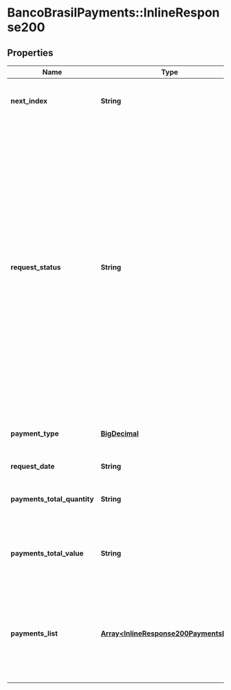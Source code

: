 # BancoBrasilPayments::InlineResponse200

## Properties
Name | Type | Description | Notes
------------ | ------------- | ------------- | -------------
**next_index** | **String** | O valor desse campo é usado no parâmetro de consulta definido como \&quot;index\&quot; para recuperar a próxima ocorrência de pagamentos. | [optional] 
**request_status** | **String** | Código do estado da requisição a ser pesquisada: 1 - Requisição com todos os lançamentos com dados consistentes;  2 - Requisição com ao menos um dos lançamentos com dados inconsistentes; 3 - Requisição com todos os lançamentos com dados inconsistentes;  4 - Requisição pendente de ação pelo Conveniado - falta autorizar o pagamento;  5 - Requisição em processamento pelo Banco;  6 - Requisição Processada;  7 - Requisição Rejeitada,  8 - Preparando remessa não liberada,  9 - Requisição liberada via API,  10 -  Preparando remessa liberada.   As situações 1, 2 e 8 são transitórias e não requerem qualquer ação do Cliente Conveniado. situação 3 sempre será migrada para situação 7.  A situação 4 Significa que, ao menos um lançamento, depende de ação do Cliente Conveniado, seja liberando ou cancelando os pagamentos.  As situações 5, 6, 7, 9 e 10 não requerem qualquer ação do Cliente Conveniado. A situação 5 significa que, ao menos um lançamento, está agendado.  As situações 6 e 7 são definitivas não havendo alteração posterior da situação da requisição.  | [optional] 
**payment_type** | [**BigDecimal**](BigDecimal.md) | Modalidade que representa o tipo de pagamento, sendo: 126 pagamento de fornecedores; 127 pagamento de salário e 128 pagamentos diversos | [optional] 
**request_date** | **String** | Data da requisição (formato ddmmaaaa) | [optional] 
**payments_total_quantity** | **String** | Quantidade total de pagamentos a serem processados em lote. Essa informação não é a quantidade de registros retornados em \&quot;paymentsList\&quot;. | [optional] 
**payments_total_value** | **String** | Valor montante total dos pagamentos a serem processados em lote. Esta informação não é uma soma de valores do campo \&quot;paymentValue\&quot; em \&quot;paymentsList\&quot; (formato 0.00) | [optional] 
**payments_list** | [**Array&lt;InlineResponse200PaymentsList&gt;**](InlineResponse200PaymentsList.md) | Lista de pagamentos submetidos para processamento em lote. Essa lista pode ser parcial ou total, a depender da seguinte regra: se o valor do campo \&quot;nextIndex\&quot; for menor que o valor do campo \&quot;paymentsTotalQuantity\&quot;, então trata-se de lista parcial; caso contrário, trata-se de lista com todos os pagamentos. | [optional] 


